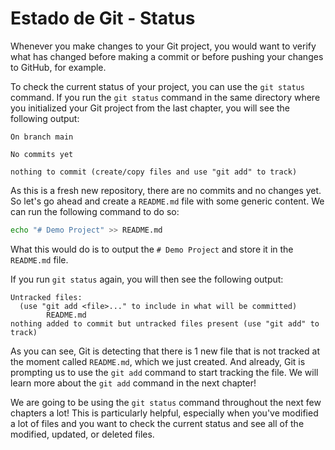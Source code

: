 # Estado de Git - Status

Whenever you make changes to your Git project, you would want to verify what has changed before making a commit or before pushing your changes to GitHub, for example.

To check the current status of your project, you can use the `git status` command. If you run the `git status` command in the same directory where you initialized your Git project from the last chapter, you will see the following output:

```
On branch main

No commits yet

nothing to commit (create/copy files and use "git add" to track)
```

As this is a fresh new repository, there are no commits and no changes yet. So let's go ahead and create a `README.md` file with some generic content. We can run the following command to do so:

```bash
echo "# Demo Project" >> README.md
```

What this would do is to output the `# Demo Project` and store it in the `README.md` file.

If you run `git status` again, you will then see the following output:

```
Untracked files:
  (use "git add <file>..." to include in what will be committed)
        README.md
nothing added to commit but untracked files present (use "git add" to track)
```

As you can see, Git is detecting that there is 1 new file that is not tracked at the moment called `README.md`, which we just created. And already, Git is prompting us to use the `git add` command to start tracking the file. We will learn more about the `git add` command in the next chapter!

We are going to be using the `git status` command throughout the next few chapters a lot! This is particularly helpful, especially when you've modified a lot of files and you want to check the current status and see all of the modified, updated, or deleted files.
